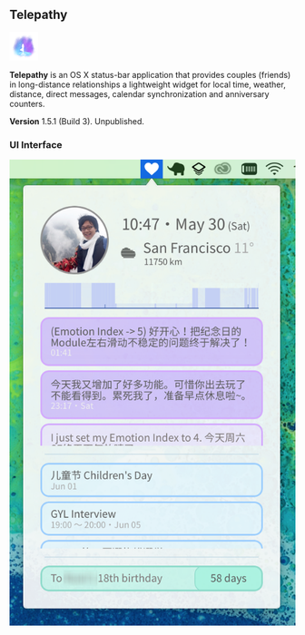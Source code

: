 ## Telepathy
<img src="/contents/icon.png" width="50">

__Telepathy__ is an OS X status-bar application that provides couples (friends) in long-distance relationships a lightweight widget for local time, weather, distance, direct messages, calendar synchronization and anniversary counters. 

__Version__ 1.5.1 (Build 3). Unpublished.

### UI Interface
<img src="/contents/Actual-View3.png" width="668">
